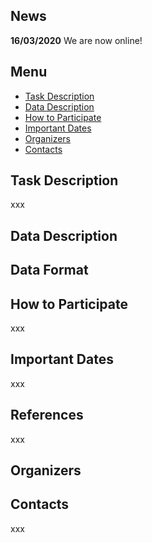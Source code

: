 ## News

**16/03/2020**  We are now online!

## Menu

- [Task Description](#task-description)
- [Data Description](#data-description)
- [How to Participate](#how-to-participate)
- [Important Dates](#important-dates)
- [Organizers](#organizers)
- [Contacts](#contacts)


## Task Description

xxx

## Data Description

## Data Format

## How to Participate

xxx

## Important Dates

xxx

## References

xxx

## Organizers

## Contacts

xxx
